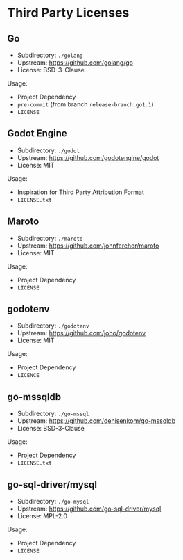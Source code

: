 # Third Party Licenses

## Go

- Subdirectory: `./golang`
- Upstream: https://github.com/golang/go
- License: BSD-3-Clause

Usage:
- Project Dependency
- `pre-commit` (from branch `release-branch.go1.1`)
- `LICENSE`

## Godot Engine

- Subdirectory: `./godot`
- Upstream: https://github.com/godotengine/godot
- License: MIT

Usage:
- Inspiration for Third Party Attribution Format
- `LICENSE.txt`

## Maroto

- Subdirectory: `./maroto`
- Upstream: https://github.com/johnfercher/maroto
- License: MIT

Usage:
- Project Dependency
- `LICENSE`

## godotenv

- Subdirectory: `./godotenv`
- Upstream: https://github.com/joho/godotenv
- License: MIT

Usage:
- Project Dependency
- `LICENCE`

## go-mssqldb

- Subdirectory: `./go-mssql`
- Upstream: https://github.com/denisenkom/go-mssqldb
- License: BSD-3-Clause

Usage:
- Project Dependency
- `LICENSE.txt`

## go-sql-driver/mysql

- Subdirectory: `./go-mysql`
- Upstream: https://github.com/go-sql-driver/mysql
- License: MPL-2.0

Usage:
- Project Dependency
- `LICENSE`

